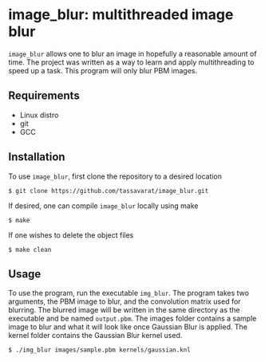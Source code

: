 # image_blur: multithreaded image blur

`image_blur` allows one to blur an image in hopefully a reasonable amount of time. The project was written as a way to learn and apply multithreading to speed up a task. This program will only blur PBM images.

## Requirements

* Linux distro
* git
* GCC

## Installation

To use `image_blur`, first clone the repository to a desired location
```
$ git clone https://github.com/tassavarat/image_blur.git
```
If desired, one can compile `image_blur` locally using make
```
$ make
```

If one wishes to delete the object files
```
$ make clean
```

## Usage

To use the program, run the executable `img_blur`. The program takes two arguments, the PBM image to blur, and the convolution matrix used for blurring. The blurred image will be written in the same directory as the executable and be named `output.pbm`. The images folder contains a sample image to blur and what it will look like once Gaussian Blur is applied. The kernel folder contains the Gaussian Blur kernel used.
```
$ ./img_blur images/sample.pbm kernels/gaussian.knl
```
